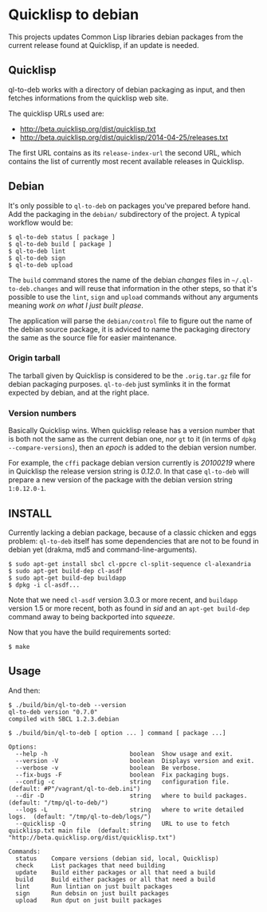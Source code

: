 # Quicklisp to debian

This projects updates Common Lisp libraries debian packages from the current
release found at Quicklisp, if an update is needed.

## Quicklisp

ql-to-deb works with a directory of debian packaging as input, and then
fetches informations from the quicklisp web site.

The quicklisp URLs used are:

  - http://beta.quicklisp.org/dist/quicklisp.txt
  - http://beta.quicklisp.org/dist/quicklisp/2014-04-25/releases.txt
  
The first URL contains as its `release-index-url` the second URL, which
contains the list of currently most recent available releases in Quicklisp.

## Debian

It's only possible to `ql-to-deb` on packages you've prepared before hand.
Add the packaging in the `debian/` subdirectory of the project. A typical
workflow would be:

    $ ql-to-deb status [ package ]
    $ ql-to-deb build [ package ]
    $ ql-to-deb lint
    $ ql-to-deb sign
    $ ql-to-deb upload

The `build` command stores the name of the debian *changes* files in
`~/.ql-to-deb.changes` and will reuse that information in the other steps,
so that it's possible to use the `lint`, `sign` and `upload` commands
without any arguments meaning *work on what I just built please*.

The application will parse the `debian/control` file to figure out the name
of the debian source package, it is adviced to name the packaging directory
the same as the source file for easier maintenance.

### Origin tarball

The tarball given by Quicklisp is considered to be the `.orig.tar.gz` file
for debian packaging purposes. `ql-to-deb` just symlinks it in the format
expected by debian, and at the right place.

### Version numbers

Basically Quicklisp wins. When quicklisp release has a version number that
is both not the same as the current debian one, nor `gt` to it (in terms of
`dpkg --compare-versions`), then an *epoch* is added to the debian version
number.

For example, the `cffi` package debian version currently is *20100219* where
in Quicklisp the release version string is *0.12.0*. In that case
`ql-to-deb` will prepare a new version of the package with the debian
version string `1:0.12.0-1`.

## INSTALL

Currently lacking a debian package, because of a classic chicken and eggs
problem: `ql-to-deb` itself has some dependencies that are not to be found
in debian yet (drakma, md5 and command-line-arguments).

    $ sudo apt-get install sbcl cl-ppcre cl-split-sequence cl-alexandria
    $ sudo apt-get build-dep cl-asdf
    $ sudo apt-get build-dep buildapp
    $ dpkg -i cl-asdf...

Note that we need `cl-asdf` version 3.0.3 or more recent, and `buildapp`
version 1.5 or more recent, both as found in *sid* and an `apt-get
build-dep` command away to being backported into *squeeze*.

Now that you have the build requirements sorted:

    $ make

## Usage

And then:

    $ ./build/bin/ql-to-deb --version
    ql-to-deb version "0.7.0"
    compiled with SBCL 1.2.3.debian

    $ ./build/bin/ql-to-deb [ option ... ] command [ package ...]
    
    Options:
      --help -h                       boolean  Show usage and exit. 
      --version -V                    boolean  Displays version and exit. 
      --verbose -v                    boolean  Be verbose. 
      --fix-bugs -F                   boolean  Fix packaging bugs. 
      --config -c                     string   configuration file.  (default: #P"/vagrant/ql-to-deb.ini")
      --dir -D                        string   where to build packages.  (default: "/tmp/ql-to-deb/")
      --logs -L                       string   where to write detailed logs.  (default: "/tmp/ql-to-deb/logs/")
      --quicklisp -Q                  string   URL to use to fetch quicklisp.txt main file  (default: "http://beta.quicklisp.org/dist/quicklisp.txt")
    
    Commands:
      status    Compare versions (debian sid, local, Quicklisp)
      check     List packages that need building
      update    Build either packages or all that need a build
      build     Build either packages or all that need a build
      lint      Run lintian on just built packages
      sign      Run debsin on just built packages
      upload    Run dput on just built packages
